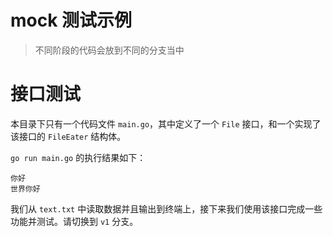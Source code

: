 # mock 测试示例

> 不同阶段的代码会放到不同的分支当中

# 接口测试

本目录下只有一个代码文件 `main.go`，其中定义了一个 `File` 接口，和一个实现了该接口的 `FileEater` 结构体。

`go run main.go` 的执行结果如下：

```
你好
世界你好
```

我们从 `text.txt` 中读取数据并且输出到终端上，接下来我们使用该接口完成一些功能并测试。请切换到 `v1` 分支。